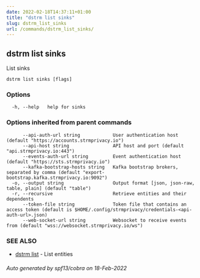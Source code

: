 ```yaml
---
date: 2022-02-18T14:37:11+01:00
title: "dstrm list sinks"
slug: dstrm_list_sinks
url: /commands/dstrm_list_sinks/
---
```

## dstrm list sinks

List sinks

```
dstrm list sinks [flags]
```

### Options

```
  -h, --help   help for sinks
```

### Options inherited from parent commands

```
      --api-auth-url string            User authentication host (default "https://accounts.strmprivacy.io")
      --api-host string                API host and port (default "api.strmprivacy.io:443")
      --events-auth-url string         Event authentication host (default "https://sts.strmprivacy.io")
      --kafka-bootstrap-hosts string   Kafka bootstrap brokers, separated by comma (default "export-bootstrap.kafka.strmprivacy.io:9092")
  -o, --output string                  Output format [json, json-raw, table, plain] (default "table")
  -r, --recursive                      Retrieve entities and their dependents
      --token-file string              Token file that contains an access token (default is $HOME/.config/strmprivacy/credentials-<api-auth-url>.json)
      --web-socket-url string          Websocket to receive events from (default "wss://websocket.strmprivacy.io/ws")
```

### SEE ALSO

* [dstrm list](dstrm_list.md)	 - List entities

###### Auto generated by spf13/cobra on 18-Feb-2022
